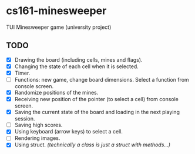 # cs161-minesweeper
TUI Minesweeper game (university project)

## TODO
- [x] Drawing the board (including cells, mines and flags).
- [x] Changing the state of each cell when it is selected.
- [x] Timer.
- [ ] Functions: new game, change board dimensions. Select a function from console screen.
- [x] Randomize positions of the mines.
- [x] Receiving new position of the pointer (to select a cell) from console screen.
- [x] Saving the current state of the board and loading in the next playing session.
- [ ] Saving high scores.
- [x] Using keyboard (arrow keys) to select a cell.
- [ ] Rendering images.
- [x] Using struct. *(technically a class is just a struct with methods...)*
